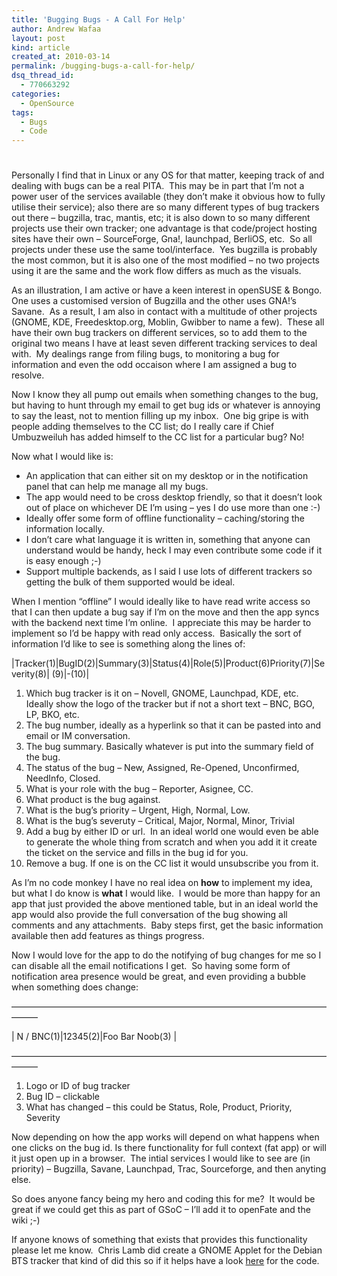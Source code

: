 ```yaml
---
title: 'Bugging Bugs - A Call For Help'
author: Andrew Wafaa
layout: post
kind: article
created_at: 2010-03-14
permalink: /bugging-bugs-a-call-for-help/
dsq_thread_id:
  - 770663292
categories:
  - OpenSource
tags:
  - Bugs
  - Code
---
```

# 

Personally I find that in Linux or any OS for that matter, keeping track of and dealing with bugs can be a real PITA.  This may be in part that I’m not a power user of the services available (they don’t make it obvious how to fully utilise their service); also there are so many different types of bug trackers out there – bugzilla, trac, mantis, etc; it is also down to so many different projects use their own tracker; one advantage is that code/project hosting sites have their own – SourceForge, Gna!, launchpad, BerliOS, etc.  So all projects under these use the same tool/interface.  Yes bugzilla is probably the most common, but it is also one of the most modified – no two projects using it are the same and the work flow differs as much as the visuals.

As an illustration, I am active or have a keen interest in openSUSE & Bongo.  One uses a customised version of Bugzilla and the other uses GNA!’s Savane.  As a result, I am also in contact with a multitude of other projects (GNOME, KDE, Freedesktop.org, Moblin, Gwibber to name a few).  These all have their own bug trackers on different services, so to add them to the original two means I have at least seven different tracking services to deal with.  My dealings range from filing bugs, to monitoring a bug for information and even the odd occaison where I am assigned a bug to resolve.

Now I know they all pump out emails when something changes to the bug, but having to hunt through my email to get bug ids or whatever is annoying to say the least, not to mention filling up my inbox.  One big gripe is with people adding themselves to the CC list; do I really care if Chief Umbuzweiluh has added himself to the CC list for a particular bug? No!

Now what I would like is:

*   An application that can either sit on my desktop or in the notification panel that can help me manage all my bugs.
*   The app would need to be cross desktop friendly, so that it doesn’t look out of place on whichever DE I’m using – yes I do use more than one :-) 
*   Ideally offer some form of offline functionality – caching/storing the information locally.
*   I don’t care what language it is written in, something that anyone can understand would be handy, heck I may even contribute some code if it is easy enough ;-)
*   Support multiple backends, as I said I use lots of different trackers so getting the bulk of them supported would be ideal.

When I mention “offline” I would ideally like to have read write access so that I can then update a bug say if I’m on the move and then the app syncs with the backend next time I’m online.  I appreciate this may be harder to implement so I’d be happy with read only access.  Basically the sort of information I’d like to see is something along the lines of:

|Tracker(1)|BugID(2)|Summary(3)|Status(4)|Role(5)|Product(6)Priority(7)|Severity(8)| (9)|-(10)|

1.  Which bug tracker is it on – Novell, GNOME, Launchpad, KDE, etc. Ideally show the logo of the tracker but if not a short text – BNC, BGO, LP, BKO, etc.
2.  The bug number, ideally as a hyperlink so that it can be pasted into and email or IM conversation.
3.  The bug summary. Basically whatever is put into the summary field of the bug.
4.  The status of the bug – New, Assigned, Re-Opened, Unconfirmed, NeedInfo, Closed.
5.  What is your role with the bug – Reporter, Asignee, CC.
6.  What product is the bug against.
7.  What is the bug’s priority – Urgent, High, Normal, Low.
8.  What is the bug’s severuty – Critical, Major, Normal, Minor, Trivial
9.  Add a bug by either ID or url.  In an ideal world one would even be able to generate the whole thing from scratch and when you add it it create the ticket on the service and fills in the bug id for you.
10. Remove a bug. If one is on the CC list it would unsubscribe you from it.

As I’m no code monkey I have no real idea on **how** to implement my idea, but what I do know is **what** I would like.  I would be more than happy for an app that just provided the above mentioned table, but in an ideal world the app would also provide the full conversation of the bug showing all comments and any attachments.  Baby steps first, get the basic information available then add features as things progress.

Now I would love for the app to do the notifying of bug changes for me so I can disable all the email notifications I get.  So having some form of notification area presence would be great, and even providing a bubble when something does change:

——————————————————————————————————————— 

| N / BNC(1)|12345(2)|Foo Bar Noob(3) | 

———————————————————————————————————————

1.  Logo or ID of bug tracker
2.  Bug ID – clickable
3.  What has changed – this could be Status, Role, Product, Priority, Severity

Now depending on how the app works will depend on what happens when one clicks on the bug id. Is there functionality for full context (fat app) or will it just open up in a browser.  The intial services I would like to see are (in priority) – Bugzilla, Savane, Launchpad, Trac, Sourceforge, and then anyting else.

So does anyone fancy being my hero and coding this for me?  It would be great if we could get this as part of GSoC – I’ll add it to openFate and the wiki ;-)

If anyone knows of something that exists that provides this functionality please let me know.  Chris Lamb did create a GNOME Applet for the Debian BTS tracker that kind of did this so if it helps have a look [here][3] for the code.

 [3]: http://chris-lamb.co.uk/projects/debian-bts-applet/ "Lamby's BTS Applet"
